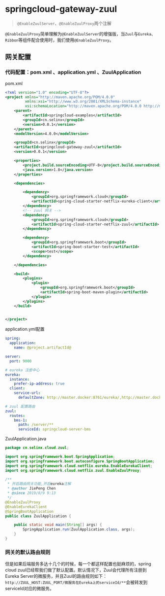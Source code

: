 springcloud-gateway-zuul
=======================

> `@EnableZuulServer`、`@EnableZuulProxy`两个注解

`@EnableZuulProxy`简单理解为`@EnableZuulServer`的增强版，当`Zuul`与`Eureka`、`Ribbon`等组件配合使用时，我们使用`@EnableZuulProxy`。 

## 网关配置

### 代码配置：pom.xml 、application.yml 、ZuulApplication

pom.xml

```xml
<?xml version="1.0" encoding="UTF-8"?>
<project xmlns="http://maven.apache.org/POM/4.0.0"
         xmlns:xsi="http://www.w3.org/2001/XMLSchema-instance"
         xsi:schemaLocation="http://maven.apache.org/POM/4.0.0 http://maven.apache.org/xsd/maven-4.0.0.xsd">
    <parent>
        <artifactId>springcloud-examples</artifactId>
        <groupId>cn.selinx</groupId>
        <version>0.0.1</version>
    </parent>
    <modelVersion>4.0.0</modelVersion>

    <groupId>cn.selinx</groupId>
    <artifactId>springcloud-gateway-zuul</artifactId>
    <version>0.0.1</version>

    <properties>
        <project.build.sourceEncoding>UTF-8</project.build.sourceEncoding>
        <java.version>1.8</java.version>
    </properties>

    <dependencies>

        <dependency>
            <groupId>org.springframework.cloud</groupId>
            <artifactId>spring-cloud-starter-netflix-eureka-client</artifactId>
        </dependency>
		<!-- zuul 网关 -->
        <dependency>
            <groupId>org.springframework.cloud</groupId>
            <artifactId>spring-cloud-starter-netflix-zuul</artifactId>
        </dependency>

        <dependency>
            <groupId>org.springframework.boot</groupId>
            <artifactId>spring-boot-starter-test</artifactId>
            <scope>test</scope>
        </dependency>

    </dependencies>

    <build>
        <plugins>
            <plugin>
                <groupId>org.springframework.boot</groupId>
                <artifactId>spring-boot-maven-plugin</artifactId>
            </plugin>
        </plugins>
    </build>


</project>
```

application.yml配置

```yaml
spring:
  application:
    name: @project.artifactId@

server:
  port: 9000

# eureka 注册中心
eureka:
  instance:
    prefer-ip-address: true
  client:
    service-url:
      defaultZone: http://master.docker:8761/eureka/,http://master.docker:8762/eureka/,http://master.docker:8763/eureka/

# zuul 配置路由
zuul:
  routes:
    bms-1:
      path: /server/**
      serviceId: springcloud-server-bms

```

ZuulApplication.java

```java
package cn.selinx.cloud.zuul;

import org.springframework.boot.SpringApplication;
import org.springframework.boot.autoconfigure.SpringBootApplication;
import org.springframework.cloud.netflix.eureka.EnableEurekaClient;
import org.springframework.cloud.netflix.zuul.EnableZuulProxy;

/**
 * 开启路由网关功能,开启eureka注解
 * @author JiePeng Chen
 * @since 2019/8/9 9:13
 */
@EnableZuulProxy
@EnableEurekaClient
@SpringBootApplication
public class ZuulApplication {

    public static void main(String[] args) {
        SpringApplication.run(ZuulApplication.class, args);
    }
}

```

### 网关的默认路由规则

但是如果后端服务多达十几个的时候，每一个都这样配置也挺麻烦的，spring cloud zuul已经帮我们做了默认配置。默认情况下，Zuul会代理所有注册到Eureka Server的微服务，并且Zuul的路由规则如下：`http://ZUUL_HOST:ZUUL_PORT/微服务在Eureka上的serviceId/**`会被转发到serviceId对应的微服务。